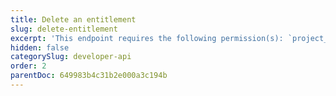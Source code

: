 ```yaml
---
title: Delete an entitlement
slug: delete-entitlement
excerpt: 'This endpoint requires the following permission(s): `project_configuration:entitlements:read_write`.'
hidden: false
categorySlug: developer-api
order: 2
parentDoc: 649983b4c31b2e000a3c194b
---
```

